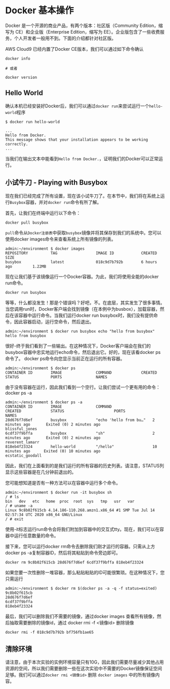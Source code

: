 # Docker 基本操作

Docker 是一个开源的商业产品，有两个版本：社区版（Community Edition，缩写为 CE）和企业版（Enterprise Edition，缩写为 EE）。企业版包含了一些收费服务，个人开发者一般用不到。下面的介绍都针对社区版。

AWS Cloud9 已经内置了Docker CE版本，我们可以通过如下命令确认

```
docker info

# 或者

docker version
```

## Hello World

确认本机已经安装好Docker后，我们可以通过`docker run`来尝试运行一个`hello-world`程序

```
$ docker run hello-world

...
Hello from Docker.
This message shows that your installation appears to be working correctly.
...
```

当我们在输出文本中能看到`Hello from Docker.`，证明我们的Docker可以正常运行。

## 小试牛刀 - Playing with Busybox


现在我们已经完成了所有设置，现在该小试牛刀了。在本节中，我们将在系统上运行`Busybox`容器，并对`docker run`命令有所了解。

首先，让我们在终端中运行以下命令：

```
docker pull busybox
```

`pull`命令从`Docker注册表`中获取`busybox`镜像并将其保存到我们的系统中。您可以使用docker images命令来查看系统上所有镜像的列表。

```
admin:~/environment $ docker images
REPOSITORY          TAG                 IMAGE ID            CREATED             SIZE
busybox             latest              018c9d7b792b        6 hours ago         1.22MB
```

现在让我们基于该镜像运行一个Docker容器。为此，我们将使用全能的docker run命令。

```
docker run busybox
```

等等，什么都没发生！那是个错误吗？好吧，不。在底层，其实发生了很多事情。当您调用run时，Docker客户端会找到镜像（在本例中为busbox），加载容器，然后在该容器中运行命令。当我们运行docker run busybox时，我们没有提供命令，因此容器启动，运行空命令，然后退出。

```
admin:~/environment $ docker run busybox echo "hello from busybox"
hello from busybox
```

很好-终于我们看到了一些输出。在这种情况下，Docker客户端会在我们的busybox容器中忠实地运行echo命令，然后退出它。好的，现在该看docker ps命令了。 docker ps命令向您显示当前正在运行的所有容器。

```
admin:~/environment $ docker ps
CONTAINER ID        IMAGE               COMMAND             CREATED             STATUS              PORTS               NAMES
```

由于没有容器在运行，因此我们看到一个空行。让我们尝试一个更有用的命令：docker ps -a

```
admin:~/environment $ docker ps -a
CONTAINER ID        IMAGE               COMMAND                  CREATED             STATUS                      PORTS               NAMES
28d676f7d6ef        busybox             "echo 'hello from bu…"   2 minutes ago       Exited (0) 2 minutes ago                        blissful_jones
6cdf37f9bffa        busybox             "sh"                     2 minutes ago       Exited (0) 2 minutes ago                        reverent_lamarr
818eb4f23324        hello-world         "/hello"                 10 minutes ago      Exited (0) 10 minutes ago                       ecstatic_goodall
```

因此，我们在上面看到的是我们运行的所有容器的历史列表。请注意，STATUS列显示这些容器是在几分钟前退出的。

您可能想知道是否有一种方法可以在容器中运行多个命令。

```
admin:~/environment $ docker run -it busybox sh
/ # ls
bin   dev   etc   home  proc  root  sys   tmp   usr   var
/ # uname -a
Linux 9c8b02f615cb 4.14.186-110.268.amzn1.x86_64 #1 SMP Tue Jul 14 02:57:34 UTC 2020 x86_64 GNU/Linux
/ # exit
```

使用-it标志运行run命令会将我们附加到容器中的交互式tty。现在，我们可以在容器中运行任意数量的命令。

接下来，您可以运行docker rm命令去删除我们刚才运行的容器。只需从上方docker ps -a复制容器ID，然后将其粘贴到命令旁边即可。


```
docker rm 9c8b02f615cb 28d676f7d6ef 6cdf37f9bffa 818eb4f23324
```

如果您要一次性删除一堆容器，那么粘贴粘贴的ID可能很繁琐。在这种情况下，您只需运行

```
admin:~/environment $ docker rm $(docker ps -a -q -f status=exited)
9c8b02f615cb
28d676f7d6ef
6cdf37f9bffa
818eb4f23324
```

最后，我们可以删除我们不需要的镜像，通过docker images 查看所有镜像，然后抽取需要删除的镜像id，通过 docker rmi -f <镜像id> 删除镜像

```
docker rmi -f 018c9d7b792b bf756fb1ae65
```


## 清除环境

请注意，由于本次实验的实例环境容量只有10G，因此我们需要尽量减少其他占用资源的空间，所以我们需要删除一些在这次实验中不需要的Docker镜像保证空间足够。我们可以通过`docker rmi <镜像id>` 删除 `docker images` 中的所有镜像内容。

